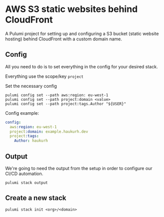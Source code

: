 # AWS S3 static websites behind CloudFront

A Pulumi project for setting up and configuring a S3 bucket (static website hosting) behind CloudFront with a custom 
domain name.

## Config

All you need to do is to set everything in the config for your desired stack.

Everything use the scope/key `project`

Set the necessary config

```shell
pulumi config set --path aws:region: eu-west-1
pulumi config set --path project:domain <value>
pulumi config set --path project:tags.Author "${USER}"
```

Config example:

```yaml
config:
  aws:region: eu-west-1
  project:domain: example.haukurh.dev
  project:tags:
    Author: haukurh
```

## Output

We're going to need the output from the setup in order to configure our CI/CD automation. 

```shell
pulumi stack output
```

## Create a new stack

```shell
pulumi stack init <org>/<domain>
```
